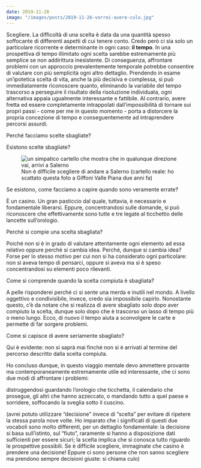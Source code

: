 ```yaml
---
date: 2019-11-26
image: "/images/posts/2019-11-26-vorrei-avere-culo.jpg"
---
```

Scegliere. La difficoltà di una scelta è data da una quantità spesso soffocante di differenti aspetti di cui tenere conto. Credo però ci sia solo un particolare ricorrente e determinante in ogni caso: **il tempo**. In una prospettiva di tempo illimitato ogni scelta sarebbe estremamente più semplice se non addirittura inesistente.<!--more--> Di conseguenza, affrontare problemi con un approccio prevalentemente temporale potrebbe consentire di valutare con più semplicità ogni altro dettaglio. Prendendo in esame un’ipotetica scelta di vita, anche la più decisiva e complessa, si può immediatamente riconoscere quanto, eliminando la variabile del tempo trascorso a perseguire il risultato della risoluzione individuata, ogni alternativa appaia ugualmente interessante e fattibile. Al contrario, avere fretta ed essere completamente intrappolati dall’impossibilità di tornare sui propri passi - come per me in questo momento - porta a distorcere la propria concezione di tempo e conseguentemente ad intraprendere percorsi assurdi.

Perché facciamo scelte sbagliate?

Esistono scelte sbagliate?
<figure><img src="{{ page.image }}" alt="un simpatico cartello che mostra che in qualunque direzione vai, arrivi a Salerno" /><figcaption>Non è difficile scegliere di andare a Salerno (cartello reale: ho scattato questa foto a Giffoni Valle Piana due anni fa)</figcaption></figure>
Se esistono, come facciamo a capire quando sono veramente errate?

È un casino. Un gran pasticcio dal quale, tuttavia, è necessario e fondamentale liberarsi. Eppure, concentrandosi sulle domande, si può riconoscere che effettivamente sono tutte e tre legate al ticchettio delle lancette sull’orologio.

Perché si compie una scelta sbagliata?

Poiché non si è in grado di valutare attentamente ogni elemento ad essa relativo oppure perché si cambia idea. Perché, dunque si cambia idea? Forse per lo stesso motivo per cui non si ha considerato ogni particolare: non si aveva tempo di pensarci, oppure si aveva ma si è speso concentrandosi su elementi poco rilevanti.

Come si comprende quando la scelta compiuta è sbagliata?

A pelle risponderei perché ci si sente una merda e inutili nel mondo. A livello oggettivo e condivisibile, invece, credo sia impossibile capirlo. Nonostante questo, c’è da notare che si realizza di avere sbagliato solo dopo aver compiuto la scelta, dunque solo dopo che è trascorso un lasso di tempo più o meno lungo. Ecco, di nuovo il tempo aiuta a sconvolgere le carte e permette di far sorgere problemi.

Come si capisce di avere seriamente sbagliato?

Qui è evidente: non si saprà mai finché non si è arrivati al termine del percorso descritto dalla scelta compiuta.

Ho concluso dunque, in questo viaggio mentale devo ammettere provante ma contemporaneamente estremamente utile ed interessante, che ci sono due modi di affrontare i problemi:

distruggendosi guardando l’orologio che ticchetta, il calendario che prosegue, gli altri che hanno azzeccato, o mandando tutto a quel paese e sorridere, soffocando la sveglia sotto il cuscino.

(avrei potuto utilizzare “decisione" invece di “scelta” per evitare di ripetere la stessa parola nove volte. Ho imparato che i significati di questi due vocaboli sono molto differenti, per un dettaglio fondamentale: la decisione si basa sull’istinto, sul “fiuto”, raramente si hanno a disposizione dati sufficienti per essere sicuri; la scelta implica che si conosca tutto riguardo le prospettive possibili. Se è difficile scegliere, immaginate che casino è prendere una decisione! Eppure ci sono persone che non sanno scegliere ma prendono sempre decisioni giuste: si chiama culo)
